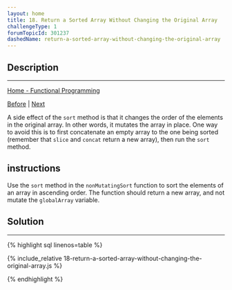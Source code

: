 ```yaml
---
layout: home
title: 18. Return a Sorted Array Without Changing the Original Array
challengeType: 1
forumTopicId: 301237
dashedName: return-a-sorted-array-without-changing-the-original-array
---
```


<div class="row">
<div class="columnStmt" markdown="1">

## Description
------

[Home - Functional Programming](../functional-programming/README.md)

[Before](./17-sort-an-array-alphabetically-using-the-sort-method.md)  | [Next](./19-split-a-string-into-an-array-using-the-split-method.md) 

A side effect of the `sort` method is that it changes the order of the elements in the original array. In other words, it mutates the array in place. One way to avoid this is to first concatenate an empty array to the one being sorted (remember that `slice` and `concat` return a new array), then run the `sort` method.

##  instructions 

Use the `sort` method in the `nonMutatingSort` function to sort the elements of an array in ascending order. The function should return a new array, and not mutate the `globalArray` variable.

</div>
<div class="columnSol" markdown="1">

## Solution
------

{% highlight sql linenos=table %}

{% include_relative 18-return-a-sorted-array-without-changing-the-original-array.js %}

{% endhighlight %}

</div>
</div>

